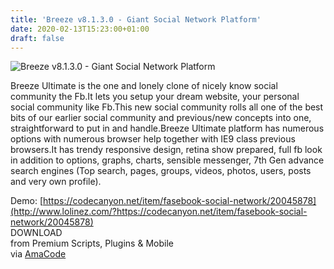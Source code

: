 ```yaml
---
title: 'Breeze v8.1.3.0 - Giant Social Network Platform'
date: 2020-02-13T15:23:00+01:00
draft: false
---
```


![Breeze v8.1.3.0 - Giant Social Network Platform](http://www.codelist.cc/uploads/posts/2020-02/1581602075_breeze.png "Breeze v8.1.3.0 - Giant Social Network Platform")  
  
Breeze Ultimate is the one and lonely clone of nicely know social community the Fb.It lets you setup your dream website, your personal social community like Fb.This new social community rolls all one of the best bits of our earlier social community and previous/new concepts into one, straightforward to put in and handle.Breeze Ultimate platform has numerous options with numerous browser help together with IE9 class previous browsers.It has trendy responsive design, retina show prepared, full fb look in addition to options, graphs, charts, sensible messenger, 7th Gen advance search engines (Top search, pages, groups, videos, photos, users, posts and very own profile).  
  
Demo: [https://codecanyon.net/item/fasebook-social-network/20045878](http://www.lolinez.com/?https://codecanyon.net/item/fasebook-social-network/20045878)  
DOWNLOAD  
from Premium Scripts, Plugins & Mobile  
via [AmaCode](https://amazcode.ooo)
